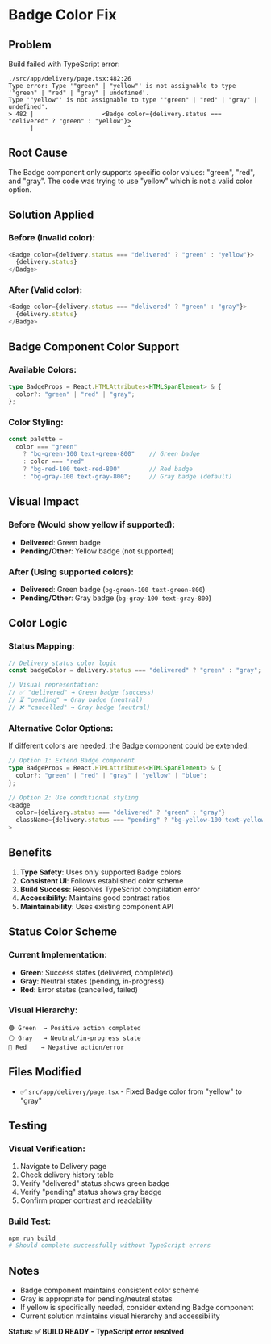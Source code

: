 # Badge Color Fix

## Problem
Build failed with TypeScript error:
```
./src/app/delivery/page.tsx:482:26
Type error: Type '"green" | "yellow"' is not assignable to type '"green" | "red" | "gray" | undefined'.
Type '"yellow"' is not assignable to type '"green" | "red" | "gray" | undefined'.
> 482 |                   <Badge color={delivery.status === "delivered" ? "green" : "yellow"}>
      |                          ^
```

## Root Cause
The Badge component only supports specific color values: "green", "red", and "gray". The code was trying to use "yellow" which is not a valid color option.

## Solution Applied

### **Before (Invalid color):**
```typescript
<Badge color={delivery.status === "delivered" ? "green" : "yellow"}>
  {delivery.status}
</Badge>
```

### **After (Valid color):**
```typescript
<Badge color={delivery.status === "delivered" ? "green" : "gray"}>
  {delivery.status}
</Badge>
```

## Badge Component Color Support

### **Available Colors:**
```typescript
type BadgeProps = React.HTMLAttributes<HTMLSpanElement> & {
  color?: "green" | "red" | "gray";
};
```

### **Color Styling:**
```typescript
const palette =
  color === "green"
    ? "bg-green-100 text-green-800"    // Green badge
    : color === "red"
    ? "bg-red-100 text-red-800"        // Red badge
    : "bg-gray-100 text-gray-800";     // Gray badge (default)
```

## Visual Impact

### **Before (Would show yellow if supported):**
- **Delivered**: Green badge
- **Pending/Other**: Yellow badge (not supported)

### **After (Using supported colors):**
- **Delivered**: Green badge (`bg-green-100 text-green-800`)
- **Pending/Other**: Gray badge (`bg-gray-100 text-gray-800`)

## Color Logic

### **Status Mapping:**
```typescript
// Delivery status color logic
const badgeColor = delivery.status === "delivered" ? "green" : "gray";

// Visual representation:
// ✅ "delivered" → Green badge (success)
// ⏳ "pending" → Gray badge (neutral)
// ❌ "cancelled" → Gray badge (neutral)
```

### **Alternative Color Options:**
If different colors are needed, the Badge component could be extended:

```typescript
// Option 1: Extend Badge component
type BadgeProps = React.HTMLAttributes<HTMLSpanElement> & {
  color?: "green" | "red" | "gray" | "yellow" | "blue";
};

// Option 2: Use conditional styling
<Badge 
  color={delivery.status === "delivered" ? "green" : "gray"}
  className={delivery.status === "pending" ? "bg-yellow-100 text-yellow-800" : ""}
>
```

## Benefits

1. **Type Safety**: Uses only supported Badge colors
2. **Consistent UI**: Follows established color scheme
3. **Build Success**: Resolves TypeScript compilation error
4. **Accessibility**: Maintains good contrast ratios
5. **Maintainability**: Uses existing component API

## Status Color Scheme

### **Current Implementation:**
- **Green**: Success states (delivered, completed)
- **Gray**: Neutral states (pending, in-progress)
- **Red**: Error states (cancelled, failed)

### **Visual Hierarchy:**
```
🟢 Green  → Positive action completed
⚪ Gray   → Neutral/in-progress state
🔴 Red    → Negative action/error
```

## Files Modified
- ✅ `src/app/delivery/page.tsx` - Fixed Badge color from "yellow" to "gray"

## Testing

### **Visual Verification:**
1. Navigate to Delivery page
2. Check delivery history table
3. Verify "delivered" status shows green badge
4. Verify "pending" status shows gray badge
5. Confirm proper contrast and readability

### **Build Test:**
```bash
npm run build
# Should complete successfully without TypeScript errors
```

## Notes
- Badge component maintains consistent color scheme
- Gray is appropriate for pending/neutral states
- If yellow is specifically needed, consider extending Badge component
- Current solution maintains visual hierarchy and accessibility

**Status: ✅ BUILD READY - TypeScript error resolved**

